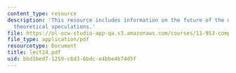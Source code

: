 ```yaml
---
content_type: resource
description: 'This resource includes information on the future of the metropolis:
  theoretical speculations.'
file: https://ol-ocw-studio-app-qa.s3.amazonaws.com/courses/11-953-comparative-land-use-and-transportation-planning-spring-2006/bbd1bed71259c6d36bdce4bbe4b74d5f_lect24.pdf
file_type: application/pdf
resourcetype: Document
title: lect24.pdf
uid: bbd1bed7-1259-c6d3-6bdc-e4bbe4b74d5f
---
```

